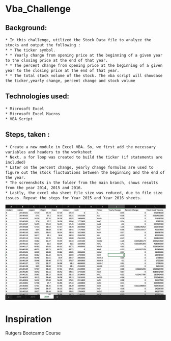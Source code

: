 # Vba_Challenge

  ## Background:
    * In this challenge, utilized the Stock Data file to analyze the stocks and output the following : 
    * * The ticker symbol.
    * * Yearly change from opening price at the beginning of a given year to the closing price at the end of that year.
    * * The percent change from opening price at the beginning of a given year to the closing price at the end of that year.
    * * The total stock volume of the stock. The vba script will showcase the ticker,yearly change, percent change and stock volume 

 ## Technologies used:
    * Microsoft Excel
    * Microsoft Excel Macros
    * VBA Script
 
  ## Steps, taken :
    * Create a new module in Excel VBA. So, we first add the necessary variables and headers to the worksheet
    * Next, a for loop was created to build the ticker (if statements are included)
    * Later on the percent change, yearly change formulas are used to figure out the stock fluctuations between the beginning and the end of the year.
    * The screenshots in the folder from the main branch, shows results from the year 2014, 2015 and 2016.
    * Lastly, the excel vba sheet file size was reduced, due to file size issues. Repeat the steps for Year 2015 and Year 2016 sheets.




![Example](https://github.com/sherinmatt/Vba_Challenge/blob/master/images/Year_2014.png)

# Inspiration
Rutgers Bootcamp Course






